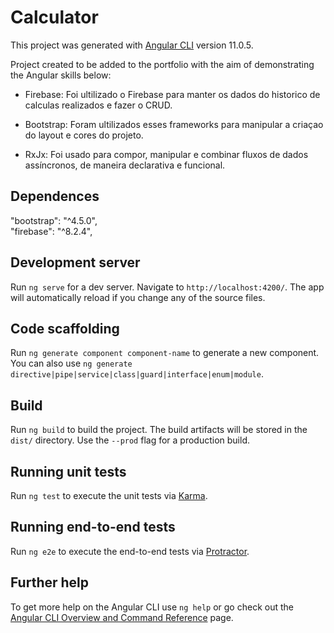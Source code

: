 # Calculator

This project was generated with [Angular CLI](https://github.com/angular/angular-cli) version 11.0.5.

Project created to be added to the portfolio with the aim of demonstrating the Angular skills below:

- Firebase: 
Foi ultilizado o Firebase para manter os dados do historico de calculas realizados e fazer o CRUD.<br>

- Bootstrap:
Foram ultilizados esses frameworks para manipular a criaçao do layout e cores do projeto.<br>

- RxJx:
Foi usado para compor, manipular e combinar fluxos de dados assíncronos, de maneira declarativa e funcional.<br>

## Dependences
"bootstrap": "^4.5.0",<br>
"firebase": "^8.2.4",

## Development server

Run `ng serve` for a dev server. Navigate to `http://localhost:4200/`. The app will automatically reload if you change any of the source files.

## Code scaffolding

Run `ng generate component component-name` to generate a new component. You can also use `ng generate directive|pipe|service|class|guard|interface|enum|module`.

## Build

Run `ng build` to build the project. The build artifacts will be stored in the `dist/` directory. Use the `--prod` flag for a production build.

## Running unit tests

Run `ng test` to execute the unit tests via [Karma](https://karma-runner.github.io).

## Running end-to-end tests

Run `ng e2e` to execute the end-to-end tests via [Protractor](http://www.protractortest.org/).

## Further help

To get more help on the Angular CLI use `ng help` or go check out the [Angular CLI Overview and Command Reference](https://angular.io/cli) page.
